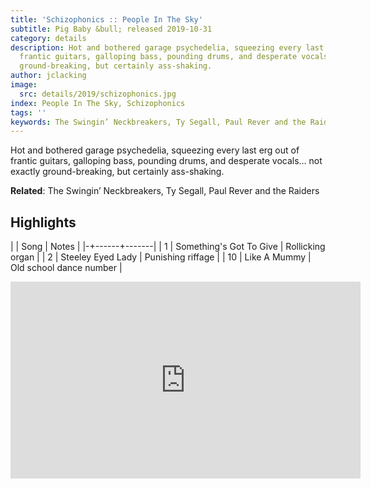 ```yaml
---
title: 'Schizophonics :: People In The Sky'
subtitle: Pig Baby &bull; released 2019-10-31
category: details
description: Hot and bothered garage psychedelia, squeezing every last erg out of
  frantic guitars, galloping bass, pounding drums, and desperate vocals… not exactly
  ground-breaking, but certainly ass-shaking.
author: jclacking
image:
  src: details/2019/schizophonics.jpg
index: People In The Sky, Schizophonics
tags: ''
keywords: The Swingin’ Neckbreakers, Ty Segall, Paul Rever and the Raiders, Pig Baby
---
```

Hot and bothered garage psychedelia, squeezing every last erg out of frantic guitars, galloping bass, pounding drums, and desperate vocals… not exactly ground-breaking, but certainly ass-shaking.<!--more-->

**Related**: The Swingin’ Neckbreakers, Ty Segall, Paul Rever and the Raiders

## Highlights

| | Song | Notes |
|-+------+-------|
| 1 | Something's Got To Give | Rollicking organ |
| 2 | Steeley Eyed Lady | Punishing riffage |
| 10 | Like A Mummy  | Old school dance number |

<div class="tlo-detail-video"><iframe width="560" height="315" src="https://www.youtube.com/embed/DnGP6xKn_ws" frameborder="0" allow="autoplay; encrypted-media" allowfullscreen></iframe></div>

